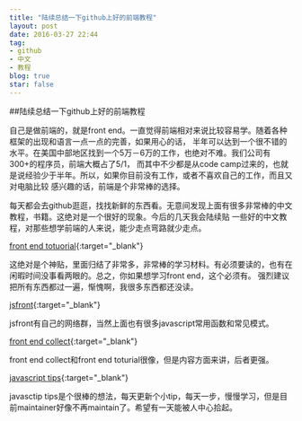 ```yaml
---
title: "陆续总结一下github上好的前端教程"
layout: post
date: 2016-03-27 22:44
tag:
- github
- 中文
- 教程
blog: true
star: false
---
```


##陆续总结一下github上好的前端教程

自己是做前端的，就是front end。一直觉得前端相对来说比较容易学。随着各种框架的出现和语言一点一点的完善，如果用心的话，
半年可以达到一个很不错的水平。在美国中部地区找到一个5万－6万的工作，也绝对不难。我们公司有300+的程序员，前端大概占了5/1，
而其中不少都是从code camp过来的，也就是说经验少于半年。所以，如果你目前没有工作，或者不喜欢自己的工作，而且又对电脑比较
感兴趣的话，前端是个非常棒的选择。

每天都会去github逛逛，找找新鲜的东西看。无意间发现上面有很多非常棒的中文教程，书籍。这绝对是一个很好的现象。今后的几天我会陆续贴
一些好的中文教程，对那些想学前端的人来说，能少走点弯路就少走点。

[front end totuorial](https://github.com/AutumnsWind/Front-end-tutorial){:target="_blank"}

这绝对是个神贴，里面归结了非常多，非常棒的学习材料。有必须要读的，也有在闲暇时间没事看两眼的。总之，你如果想学习front end，这个必须有。
强烈建议把所有东西都过一遍，惭愧啊，我很多东西都还没读。

[jsfront](https://github.com/jsfront/src){:target="_blank"}

jsfront有自己的网络群，当然上面也有很多javascript常用函数和常见模式。

[front end collect](https://github.com/jsfront/front-end-collect){:target="_blank"}

front end collect和front end toturial很像，但是内容方面来讲，后者更强。

[javascript tips](https://github.com/sunyuhui/JavaScript-Tips){:target="_blank"}

javasctip tips是个很棒的想法，每天更新个小tip，每天一步，慢慢学习，但是目前maintainer好像不再maintain了。希望有一天能被人中心拾起。



